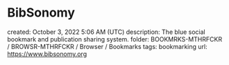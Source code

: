 # BibSonomy

created: October 3, 2022 5:06 AM (UTC)
description: The blue social bookmark and publication sharing system.
folder: BOOKMRKS-MTHRFCKR / BROWSR-MTHRFCKR / Browser / Bookmarks
tags: bookmarking
url: https://www.bibsonomy.org
